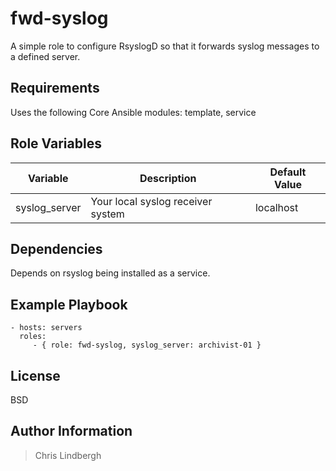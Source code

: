 # fwd-syslog

A simple role to configure RsyslogD so that it forwards syslog messages to a defined server.

## Requirements

Uses the following Core Ansible modules:
template, service

## Role Variables

| Variable | Description | Default Value |
| -------- | ----------- | ------------- |
| syslog_server | Your local syslog receiver system | localhost |

## Dependencies

Depends on rsyslog being installed as a service.

## Example Playbook

    - hosts: servers
      roles:
         - { role: fwd-syslog, syslog_server: archivist-01 }

## License

BSD

## Author Information

> Chris Lindbergh
